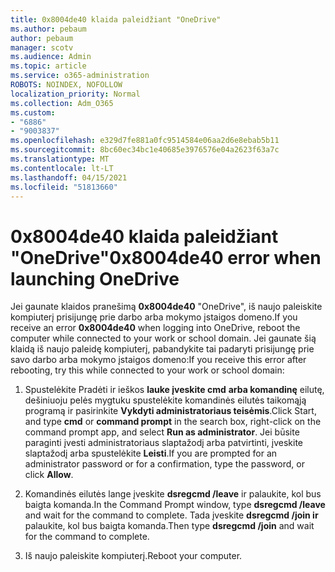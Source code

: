 ```yaml
---
title: 0x8004de40 klaida paleidžiant "OneDrive"
ms.author: pebaum
author: pebaum
manager: scotv
ms.audience: Admin
ms.topic: article
ms.service: o365-administration
ROBOTS: NOINDEX, NOFOLLOW
localization_priority: Normal
ms.collection: Adm_O365
ms.custom:
- "6886"
- "9003837"
ms.openlocfilehash: e329d7fe881a0fc9514584e06aa2d6e8ebab5b11
ms.sourcegitcommit: 8bc60ec34bc1e40685e3976576e04a2623f63a7c
ms.translationtype: MT
ms.contentlocale: lt-LT
ms.lasthandoff: 04/15/2021
ms.locfileid: "51813660"
---
```

# <a name="0x8004de40-error-when-launching-onedrive"></a><span data-ttu-id="a7e62-102">0x8004de40 klaida paleidžiant "OneDrive"</span><span class="sxs-lookup"><span data-stu-id="a7e62-102">0x8004de40 error when launching OneDrive</span></span>

<span data-ttu-id="a7e62-103">Jei gaunate klaidos pranešimą **0x8004de40** "OneDrive", iš naujo paleiskite kompiuterį prisijungę prie darbo arba mokymo įstaigos domeno.</span><span class="sxs-lookup"><span data-stu-id="a7e62-103">If you receive an error **0x8004de40** when  logging into OneDrive, reboot the computer while connected to your work or school domain.</span></span> <span data-ttu-id="a7e62-104">Jei gaunate šią klaidą iš naujo paleidę kompiuterį, pabandykite tai padaryti prisijungę prie savo darbo arba mokymo įstaigos domeno:</span><span class="sxs-lookup"><span data-stu-id="a7e62-104">If you receive this error after rebooting, try this while connected to your work or school domain:</span></span>

1. <span data-ttu-id="a7e62-105">Spustelėkite Pradėti ir ieškos **lauke įveskite cmd** **arba komandinę**  eilutę, dešiniuoju pelės mygtuku spustelėkite komandinės eilutės taikomąją programą ir pasirinkite  **Vykdyti administratoriaus teisėmis**.</span><span class="sxs-lookup"><span data-stu-id="a7e62-105">Click Start, and type **cmd** or **command prompt**  in the search  box, right-click on the command prompt app, and select  **Run as administrator**.</span></span> <span data-ttu-id="a7e62-106">Jei būsite paraginti įvesti administratoriaus slaptažodį arba patvirtinti, įveskite slaptažodį arba spustelėkite **Leisti**.</span><span class="sxs-lookup"><span data-stu-id="a7e62-106">If you are prompted for an administrator password or for a confirmation, type the password, or click **Allow**.</span></span>  

2. <span data-ttu-id="a7e62-107">Komandinės eilutės lange įveskite **dsregcmd /leave**  ir palaukite, kol bus baigta komanda.</span><span class="sxs-lookup"><span data-stu-id="a7e62-107">In the Command Prompt window, type **dsregcmd /leave**  and wait for the command to complete.</span></span> <span data-ttu-id="a7e62-108">Tada įveskite **dsregcmd /join ir** palaukite, kol bus baigta komanda.</span><span class="sxs-lookup"><span data-stu-id="a7e62-108">Then type **dsregcmd /join** and wait for the command to complete.</span></span>
3. <span data-ttu-id="a7e62-109">Iš naujo paleiskite kompiuterį.</span><span class="sxs-lookup"><span data-stu-id="a7e62-109">Reboot your computer.</span></span>
